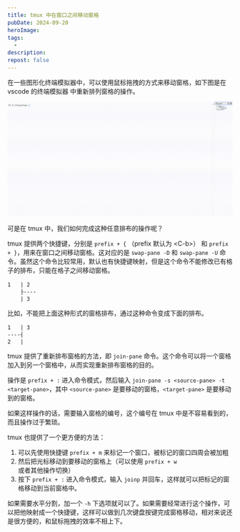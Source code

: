 ```yaml
---
title: tmux 中在窗口之间移动窗格
pubDate: 2024-09-20
heroImage: 
tags:
  - 
description: 
repost: false
---
```


在一些图形化终端模拟器中，可以使用鼠标拖拽的方式来移动窗格，如下图是在 vscode 的终端模拟器
中重新排列窗格的操作。

![gui term](assets/guiterm.gif)

可是在 tmux 中，我们如何完成这种任意排布的操作呢？

tmux 提供两个快捷键，分别是 `prefix + {` （prefix 默认为 \<C-b\>） 和 `prefix + }`，用来在窗口之间移动窗格。这对应的是 `swap-pane -D` 和 `swap-pane -U` 命令。虽然这个命令比较常用，默认也有快捷键映射，但是这个命令不能修改已有格子的排布，只能在格子之间移动窗格。


```
1   | 2
    ├----
    | 3
```
比如，不能把上面这种形式的窗格排布，通过这种命令变成下面的排布。


```
1   | 3
----┤
2   | 
```

tmux 提供了重新排布窗格的方法，即 `join-pane` 命令。这个命令可以将一个窗格加入到另一个窗格中，从而实现重新排布窗格的目的。

操作是 `prefix + :` 进入命令模式，然后输入 `join-pane -s <source-pane> -t <target-pane>`，其中 `<source-pane>` 是要移动的窗格，`<target-pane>` 是要移动到的窗格。

如果这样操作的话，需要输入窗格的编号，这个编号在 tmux 中是不容易看到的，而且操作过于繁琐。

tmux 也提供了一个更方便的方法：
1. 可以先使用快捷键 `prefix + m` 来标记一个窗口，被标记的窗口四周会被加粗
2. 然后把光标移动到要移动的窗格上（可以使用 `prefix + w` 或者其他操作切换）
3. 按下 `prefix + :` 进入命令模式，输入 `joinp` 并回车，这样就可以把标记的窗格移动到当前窗格中。

如果需要水平分割，加一个 `-h` 下选项就可以了。如果需要经常进行这个操作，可以把他映射成一个快捷键，这样可以做到几次键盘按键完成窗格移动，相对来说还是很方便的，和鼠标拖拽的效率不相上下。
